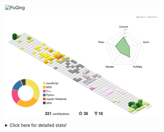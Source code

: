 ![PuQing](https://user-images.githubusercontent.com/27223114/171565019-9a56fae6-b08b-421f-99db-7e830da42371.png)

![](./profile-3d-contrib/profile-season-animate.svg)

<details>
<summary>Click here for detailed stats!</summary>

<!--START_SECTION:waka-->
![Lines of code](https://img.shields.io/badge/From%20Hello%20World%20I%27ve%20Written-754.3%20thousand%20lines%20of%20code-blue)

**🐱 My GitHub Data** 

> 📦 254.2 kB Used in GitHub's Storage 
 > 
> 🏆 146 Contributions in the Year 2023
 > 
> 🚫 Not Opted to Hire
 > 
> 📜 30 Public Repositories 
 > 
> 🔑 27 Private Repositories 
 > 
**I'm an Early 🐤** 

```text
🌞 Morning                331 commits         ███░░░░░░░░░░░░░░░░░░░░░░   12.93 % 
🌆 Daytime                1229 commits        ████████████░░░░░░░░░░░░░   48.03 % 
🌃 Evening                245 commits         ██░░░░░░░░░░░░░░░░░░░░░░░   09.57 % 
🌙 Night                  754 commits         ███████░░░░░░░░░░░░░░░░░░   29.46 % 
```


📊 **This Week I Spent My Time On** 

```text
💬 Programming Languages: 
Python                   4 hrs 6 mins        ████████████████░░░░░░░░░   64.12 % 
Markdown                 1 hr 23 mins        █████░░░░░░░░░░░░░░░░░░░░   21.61 % 
Jupyter Notebook         50 mins             ███░░░░░░░░░░░░░░░░░░░░░░   13.22 % 
Other                    2 mins              ░░░░░░░░░░░░░░░░░░░░░░░░░   00.60 % 
C++                      1 min               ░░░░░░░░░░░░░░░░░░░░░░░░░   00.44 % 

🔥 Editors: 
VS Code                  5 hrs 6 mins        ████████████████████░░░░░   79.73 % 
Obsidian                 1 hr 17 mins        █████░░░░░░░░░░░░░░░░░░░░   20.27 % 

💻 Operating System: 
WSL                      5 hrs 5 mins        ████████████████████░░░░░   79.49 % 
Windows                  1 hr 17 mins        █████░░░░░░░░░░░░░░░░░░░░   20.28 % 
Linux                    0 secs              ░░░░░░░░░░░░░░░░░░░░░░░░░   00.23 % 
```


<!--END_SECTION:waka-->
</details>
